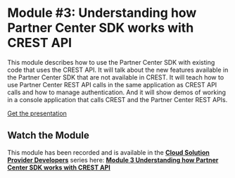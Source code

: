 # Module #3: Understanding how Partner Center SDK works with CREST API

This module describes how to use the Partner Center SDK with existing code that uses the CREST API. It will talk about the new features available in the Partner Center SDK that are not available in CREST. It will teach how to use Partner Center REST API calls in the same application as CREST API calls and how to manage authentication. And it will show demos of working in a console application that calls CREST and the Partner Center REST APIs.

[Get the presentation](mod-03-api-ops.pptx)

## Watch the Module

This module has been recorded and is available in the **[Cloud Solution Provider Developers](https://channel9.msdn.com/Series/cspdev)** series here: **[Module 3 Understanding how Partner Center SDK works with CREST API](https://channel9.msdn.com/Series/cspdev/Module-3-Understanding-how-Partner-Center-SDK-works-with-CREST-API)**